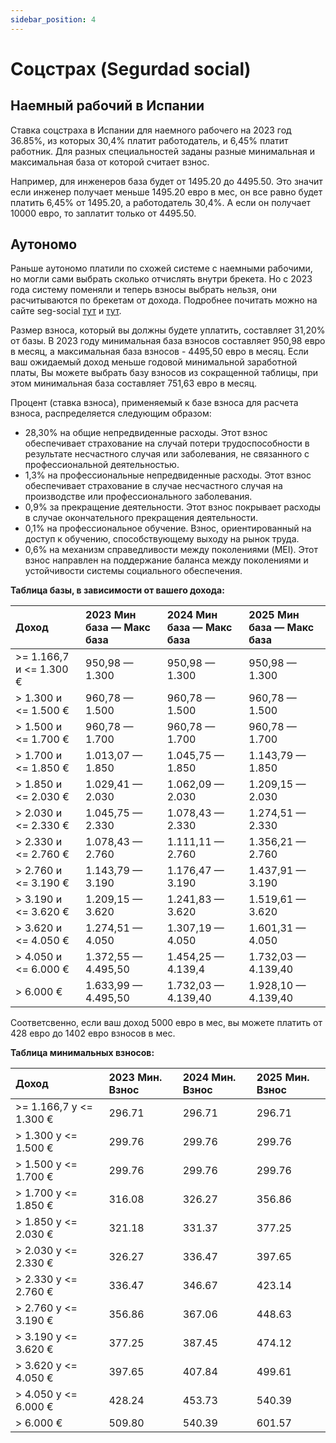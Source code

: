 ```yaml
---
sidebar_position: 4
---
```


# Соцстрах (Segurdad social)

## Наемный рабочий в Испании

Ставка соцстраха в Испании для наемного рабочего на 2023 год 36.85%, из которых 30,4% платит работодатель, и 6,45% платит работник. Для разных специальностей заданы разные минимальная и максимальная база от которой считает взнос. 

Например, для инженеров база будет от 1495.20 до 4495.50. Это значит если инженер получает меньше 1495.20 евро в мес, он все равно будет платить 6,45% от 1495.20, а работодатель 30,4%. А если он получает 10000 евро, то заплатит только от 4495.50.

## Аутономо

Раньше аутономо платили по схожей системе с наемными рабочими, но могли сами выбрать сколько отчислять внутри брекета. Но с 2023 года систему поменяли и теперь взносы выбрать нельзя, они расчитываются по брекетам от дохода. Подробнее почитать можно на сайте seg-social [тут](https://www.seg-social.es/wps/portal/wss/internet/HerramientasWeb/9d2fd4f1-ab0f-42a6-8d10-2e74b378ee24) и [тут](https://portal.seg-social.gob.es/wps/portal/importass/importass/Colectivos/trabajo+autonomo/guia#IDControlb4f0ae63-cf5f-4450-9942-77d1a215bad4).

Размер взноса, который вы должны будете уплатить, составляет 31,20% от базы. В 2023 году минимальная база взносов составляет 950,98 евро в месяц, а максимальная база взносов - 4495,50 евро в месяц. Если ваш ожидаемый доход меньше годовой минимальной заработной платы, Вы можете выбрать базу взносов из сокращенной таблицы, при этом минимальная база составляет 751,63 евро в месяц.

Процент (ставка взноса), применяемый к базе взноса для расчета взноса, распределяется следующим образом:

- 28,30% на общие непредвиденные расходы. Этот взнос обеспечивает страхование на случай потери трудоспособности в результате несчастного случая или заболевания, не связанного с профессиональной деятельностью.
- 1,3% на профессиональные непредвиденные расходы. Этот взнос обеспечивает страхование в случае несчастного случая на производстве или профессионального заболевания.
- 0,9% за прекращение деятельности. Этот взнос покрывает расходы в случае окончательного прекращения деятельности.
- 0,1% на профессиональное обучение. Взнос, ориентированный на доступ к обучению, способствующему выходу на рынок труда.
- 0,6% на механизм справедливости между поколениями (MEI). Этот взнос направлен на поддержание баланса между поколениями и устойчивости системы социального обеспечения.



**Таблица базы, в зависимости от вашего дохода:**

| Доход                   | 2023 Мин база — Макс база | 2024 Мин база — Макс база | 2025 Мин база — Макс база |
| :---------------------- | :------------------------ | :------------------------ | :------------------------ |
| >= 1.166,7 и <= 1.300 € | 950,98 — 1.300            | 950,98 — 1.300            | 950,98 — 1.300            |
| > 1.300 и <= 1.500 €    | 960,78 — 1.500            | 960,78 — 1.500            | 960,78 — 1.500            |
| > 1.500 и <= 1.700 €    | 960,78 — 1.700            | 960,78 — 1.700            | 960,78 — 1.700            |
| > 1.700 и <= 1.850 €    | 1.013,07 — 1.850          | 1.045,75 — 1.850          | 1.143,79 — 1.850          |
| > 1.850 и <= 2.030 €    | 1.029,41 — 2.030          | 1.062,09 — 2.030          | 1.209,15 — 2.030          |
| > 2.030 и <= 2.330 €    | 1.045,75 — 2.330          | 1.078,43 — 2.330          | 1.274,51 — 2.330          |
| > 2.330 и <= 2.760 €    | 1.078,43 — 2.760          | 1.111,11 — 2.760          | 1.356,21 — 2.760          |
| > 2.760 и <= 3.190 €    | 1.143,79 — 3.190          | 1.176,47 — 3.190          | 1.437,91 — 3.190          |
| > 3.190 и <= 3.620 €    | 1.209,15 — 3.620          | 1.241,83 — 3.620          | 1.519,61 — 3.620          |
| > 3.620 и <= 4.050 €    | 1.274,51 — 4.050          | 1.307,19 — 4.050          | 1.601,31 — 4.050          |
| > 4.050 и <= 6.000 €    | 1.372,55 — 4.495,50       | 1.454,25 — 4.139,4        | 1.732,03 — 4.139,40       |
| > 6.000 €               | 1.633,99 — 4.495,50       | 1.732,03 — 4.139,40       | 1.928,10 — 4.139,40       |

Соответсвенно, если ваш доход 5000 евро в мес, вы можете платить от 428 евро до 1402 евро взносов в мес.

**Таблица минимальных взносов:**

| Доход                   | 2023 Мин. Взнос | 2024 Мин. Взнос | 2025 Мин. Взнос |
| :---------------------- | :-------------- | :-------------- | :-------------- |
| >= 1.166,7 y <= 1.300 € | 296.71          | 296.71          | 296.71          |
| > 1.300 y <= 1.500 €    | 299.76          | 299.76          | 299.76          |
| > 1.500 y <= 1.700 €    | 299.76          | 299.76          | 299.76          |
| > 1.700 y <= 1.850 €    | 316.08          | 326.27          | 356.86          |
| > 1.850 y <= 2.030 €    | 321.18          | 331.37          | 377.25          |
| > 2.030 y <= 2.330 €    | 326.27          | 336.47          | 397.65          |
| > 2.330 y <= 2.760 €    | 336.47          | 346.67          | 423.14          |
| > 2.760 y <= 3.190 €    | 356.86          | 367.06          | 448.63          |
| > 3.190 y <= 3.620 €    | 377.25          | 387.45          | 474.12          |
| > 3.620 y <= 4.050 €    | 397.65          | 407.84          | 499.61          |
| > 4.050 y <= 6.000 €    | 428.24          | 453.73          | 540.39          |
| > 6.000 €               | 509.80          | 540.39          | 601.57          |
